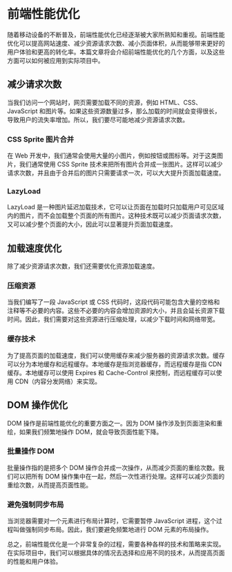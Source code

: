 # 前端性能优化
随着移动设备的不断普及，前端性能优化已经逐渐被大家所熟知和重视。前端性能优化可以提高网站速度、减少资源请求次数、减小页面体积，从而能够带来更好的用户体验和更高的转化率。本篇文章将会介绍前端性能优化的几个方面，以及这些方面可以如何被应用到实际项目中。

## 减少请求次数
当我们访问一个网站时，网页需要加载不同的资源，例如 HTML、CSS、JavaScript 和图片等。如果这些资源数量过多，那么加载的时间就会变得很长，导致用户的流失率增加。所以，我们要尽可能地减少资源请求次数。

### CSS Sprite 图片合并
在 Web 开发中，我们通常会使用大量的小图片，例如按钮或图标等。对于这类图片，我们通常使用 CSS Sprite 技术来把所有图片合并成一张图片。这样可以减少请求次数，并且由于合并后的图片只需要请求一次，可以大大提升页面加载速度。

### LazyLoad
LazyLoad 是一种图片延迟加载技术，它可以让页面在加载时只加载用户可见区域内的图片，而不会加载整个页面的所有图片。这种技术既可以减少页面请求次数，又可以减少整个页面的大小，因此可以显著提升页面加载速度。

## 加载速度优化
除了减少资源请求次数，我们还需要优化资源加载速度。

### 压缩资源
当我们编写了一段 JavaScript 或 CSS 代码时，这段代码可能包含大量的空格和注释等不必要的内容。这些不必要的内容会增加资源的大小，并且会延长资源下载时间。因此，我们需要对这些资源进行压缩处理，以减少下载时间和网络带宽。

### 缓存技术
为了提高页面的加载速度，我们可以使用缓存来减少服务器的资源请求次数。缓存可以分为本地缓存和远程缓存。本地缓存是指浏览器缓存，而远程缓存是指 CDN 缓存。本地缓存可以使用 Expires 和 Cache-Control 来控制，而远程缓存可以使用 CDN（内容分发网络）来实现。

## DOM 操作优化
DOM 操作是前端性能优化的重要方面之一。因为 DOM 操作涉及到页面渲染和重绘，如果我们频繁地操作 DOM，就会导致页面性能下降。

### 批量操作 DOM
批量操作指的是把多个 DOM 操作合并成一次操作，从而减少页面的重绘次数。我们可以把所有 DOM 操作集中在一起，然后一次性进行处理。这样可以减少页面的重绘次数，从而提高页面性能。

### 避免强制同步布局
当浏览器需要对一个元素进行布局计算时，它需要暂停 JavaScript 进程，这个过程叫做强制同步布局。因此，我们要避免频繁地进行 DOM 元素的布局操作。

总之，前端性能优化是一个非常复杂的过程，需要各种各样的技术和策略来实现。在实际项目中，我们可以根据具体的情况去选择和应用不同的技术，从而提高页面的性能和用户体验。
